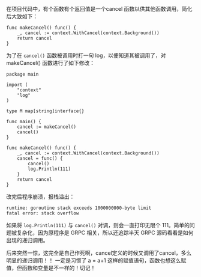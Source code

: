 在项目代码中，有个函数有个返回值是一个cancel 函数以供其他函数调用，简化后大致如下：
```
func makeCancel() func() {
	_, cancel := context.WithCancel(context.Background())
	return cancel
}
```

为了在 `cancel()` 函数被调用时打一句 log，以便知道其被调用了，对 makeCancel() 函数进行了如下修改：
```
package main

import (
	"context"
	"log"
)

type M map[string]interface{}

func main() {
	cancel := makeCancel()
	cancel()
}

func makeCancel() func() {
	_, cancel := context.WithCancel(context.Background())
	cancel = func() {
		cancel()
		log.Println(111)
	}
	return cancel
}
```

改完后程序崩溃，报栈溢出：
```
runtime: goroutine stack exceeds 1000000000-byte limit
fatal error: stack overflow
```

如果将 `log.Println(111)` 与 `cancel()` 对调，则会一直打印无限个 111。简单的问题被复杂化，因为原程序是 GRPC 相关，所以还追踪半天 GRPC 源码看看是如何出现的递归调用。

后来突然一惊，这完全是自己作死啊，cancel定义的时候又调用了cancel，多么明显的递归调用！！
一定是习惯了 a = a+1 这样的赋值语句，函数也想这么赋值，但函数和变量是不一样的！切记！
